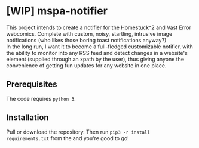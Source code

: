 # [WIP] mspa-notifier
This project intends to create a notifier for the Homestuck^2 and Vast Error webcomics. Complete with custom, noisy, startling, intrusive image notifications (who likes those boring toast notifications anyway?)\
In the long run, I want it to become a full-fledged customizable notifier, with the ability to monitor into any RSS feed and detect changes in a website's element (supplied through an xpath by the user), thus giving anyone the convenience of getting fun updates for any website in one place.

## Prerequisites
The code requires `python 3`.

## Installation
Pull or download the repository. Then run `pip3 -r install requirements.txt` from the and you're good to go!
